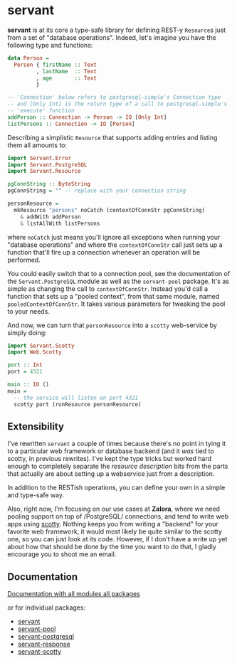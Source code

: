 servant
=======

**servant** is at its core a type-safe library for defining
REST-y `Resource`s just from a set of "database operations". Indeed, let's imagine you have the following type and functions:

``` haskell
data Person =
  Person { firstName :: Text
         , lastName  :: Text
         , age       :: Text
         }

-- 'Connection' below refers to postgresql-simple's Connection type
-- and [Only Int] is the return type of a call to postgresql-simple's
-- 'execute' function
addPerson :: Connection -> Person -> IO [Only Int]
listPersons :: Connection -> IO [Person]
```

Describing a simplistic `Resource` that supports adding entries
and listing them all amounts to:

``` haskell
import Servant.Error
import Servant.PostgreSQL
import Servant.Resource

pgConnString :: ByteString
pgConnString = "" -- replace with your connection string

personResource =
  mkResource "persons" noCatch (contextOfConnStr pgConnString)
    & addWith addPerson
    & listAllWith listPersons
```

where `noCatch` just means you'll ignore all exceptions when running your "database operations" and where the `contextOfConnStr` call just sets up a function that'll fire up a connection whenever an operation will be performed.

You could easily switch that to a connection pool, see the documentation of the `Servant.PostgreSQL` module as well as the `servant-pool` package. It's as simple as changing the call to `contextOfConnStr`. Instead you'd call a function that sets up a "pooled context", from that same module, named `pooledContextOfConnStr`. It takes various parameters for tweaking the pool to your needs.

And now, we can turn that `personResource` into a `scotty` web-service by simply doing:

``` haskell
import Servant.Scotty
import Web.Scotty

port :: Int
port = 4321

main :: IO ()
main =
  -- the service will listen on port 4321
  scotty port (runResource personResource)
```

## Extensibility

I've rewritten `servant` a couple of times because there's no point
in tying it to a particular web framework or database backend (and it *was* tied to scotty, in previous rewrites). I've
kept the type tricks but worked hard enough to completely separate
the *resource description* bits from the parts that actually are about
setting up a webservice just from a description. 

In addition to the RESTish operations, you can define your own in a simple
and type-safe way.

Also, right now, I'm focusing on our use cases at **Zalora**, where we need
pooling support on top of /PostgreSQL/ connections, and tend to write web apps using [scotty](http://hackage.haskell.org/package/scotty). Nothing keeps you from writing a "backend" for your favorite web framework, it would most likely be quite similar to the scotty one, so you can just look at its code. However, if I don't have a write up yet about how that should be done by the time you want to do that, I gladly encourage you to shoot me an email.

## Documentation

[Documentation with all modules all packages](http://alpmestan.com/servant/)

or for individual packages:

- [servant](http://alpmestan.com/servant/servant/)
- [servant-pool](http://alpmestan.com/servant/servant-pool/)
- [servant-postgresql](http://alpmestan.com/servant/servant-postgresql/)
- [servant-response](http://alpmestan.com/servant/servant-response/)
- [servant-scotty](http://alpmestan.com/servant/servant-scotty/)
